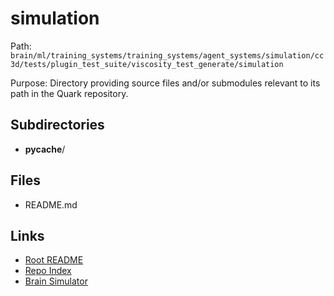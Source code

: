 # simulation

Path: `brain/ml/training_systems/training_systems/agent_systems/simulation/cc3d/tests/plugin_test_suite/viscosity_test_generate/simulation`

Purpose: Directory providing source files and/or submodules relevant to its path in the Quark repository.

## Subdirectories
- __pycache__/

## Files
- README.md

## Links
- [Root README](../../../../../../../../../../README.md)
- [Repo Index](../../../../../../../../../../repo_index.json)
- [Brain Simulator](../../../../../../../../../../brain/architecture/brain_simulator.py)
